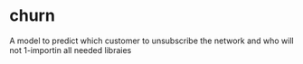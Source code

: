 # churn
A model to predict which customer to unsubscribe the network and who will not
1-importin all needed libraies
